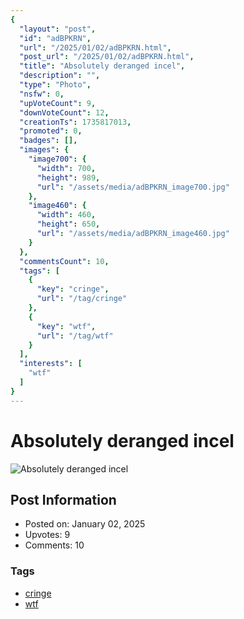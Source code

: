 ```yaml
---
{
  "layout": "post",
  "id": "adBPKRN",
  "url": "/2025/01/02/adBPKRN.html",
  "post_url": "/2025/01/02/adBPKRN.html",
  "title": "Absolutely deranged incel",
  "description": "",
  "type": "Photo",
  "nsfw": 0,
  "upVoteCount": 9,
  "downVoteCount": 12,
  "creationTs": 1735817013,
  "promoted": 0,
  "badges": [],
  "images": {
    "image700": {
      "width": 700,
      "height": 989,
      "url": "/assets/media/adBPKRN_image700.jpg"
    },
    "image460": {
      "width": 460,
      "height": 650,
      "url": "/assets/media/adBPKRN_image460.jpg"
    }
  },
  "commentsCount": 10,
  "tags": [
    {
      "key": "cringe",
      "url": "/tag/cringe"
    },
    {
      "key": "wtf",
      "url": "/tag/wtf"
    }
  ],
  "interests": [
    "wtf"
  ]
}
---
```


# Absolutely deranged incel

![Absolutely deranged incel](/assets/media/adBPKRN_image700.jpg)

## Post Information

- Posted on: January 02, 2025
- Upvotes: 9
- Comments: 10

### Tags

- [cringe](/tag/cringe)
- [wtf](/tag/wtf)
